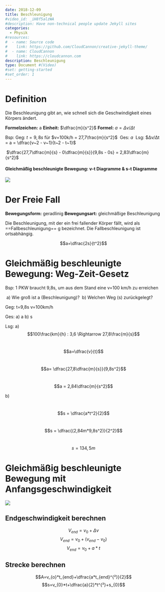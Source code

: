 ```yaml
---
date: 2018-12-09
title: Beschleunigung
#video_id: _iH8f5alzWA
#description: Have non-technical people update Jekyll sites
categories:
  - Physik
#resources:
#  - name: Source code
#    link: https://github.com/CloudCannon/creative-jekyll-theme/
#  - name: CloudCannon
#    link: https://cloudcannon.com
description: Beschleunigung
type: Document #(Video)
#set: getting-started
#set_order: 1
---
```


# Definition
Die Beschleunigung gibt an, wie schnell sich die Geschwindigkeit eines Körpers ändert.

**Formelzeichen:** a
**Einheit:** $\dfrac{m}{s^2}$
**Formel:** $a = Δv/Δt$

Bsp: 	Geg: $t= 9,8s$	für $v=100k/h = 27,7\frac{m}{s^2}$
​		Ges: $a$
​		Lsg: 	$Δv/Δt = a = \dfrac{v~2 - v~1}{t~2 - t~1}$

​				$\dfrac{27,7\dfrac{m}{s} - 0\dfrac{m}{s}}{9,8s - 0s} = 2,83\dfrac{m}{s^2}$



#### Gleichmäßig beschleunigte Bewegung: v-t Diagramme & s-t Diagramme

![](https://cdn.discordapp.com/attachments/503646241436073994/503647181966671909/IMG_20181021_211325.jpg)

# Der Freie Fall

**Bewegungsform:** geradlinig
**Bewegungsart:** gleichmäßige Beschleunigung

Die Beschleunigung, mit der ein frei fallender Körper fällt, wird als ==Fallbeschleunigung== g bezeichnet. Die Fallbeschleunigung ist ortsabhängig.

$$a=\dfrac{2s}{t^2}$$

# Gleichmäßig beschleunigte Bewegung: Weg-Zeit-Gesetz

Bsp: 1 PKW braucht 9,8s, um aus dem Stand eine v=100 km/h zu erreichen

​	a) Wie groß ist a (Beschleunigung)?
​	b) Welchen Weg (s) zurückgelegt?

Geg: t=9,8s		v=100km/h

Ges: a) a	b) s

Lsg:
a) $$100\frac{km}{h} : 3,6 \Rightarrow 27,8\frac{m}{s}$$

​	$$a=\dfrac{v}{t}$$

​	$$a= \dfrac{27,8\dfrac{m}{s}}{9,8s^2}$$

​	$$a = 2,84\dfrac{m}{s^2}$$

b)

​	$$s = \dfrac{a*t^2}{2}$$

​	$$s = \dfrac{(2,84m*9,8s^2)}{2^2}$$

​	$$s = 134,5m$$



# Gleichmäßig beschleunigte Bewegung mit Anfangsgeschwindigkeit

![](https://media.discordapp.net/attachments/503646241436073994/511933062523912194/unknown.png)

## Endgeschwindigkeit berechnen

$$V_{end}=v_{0}+\Delta v$$
$$V_{end}=v_{0}+(v_{end}-v_{0})$$
$$V_{end}=v_{0}+a*t$$

## Strecke berechnen

$$A=v_{o}*t_{end}+\dfrac{a*t_{end}^{²}}{2}$$
$$s=v_{0}*t+\dfrac{a}{2}*t^{²}+s_{0}$$
